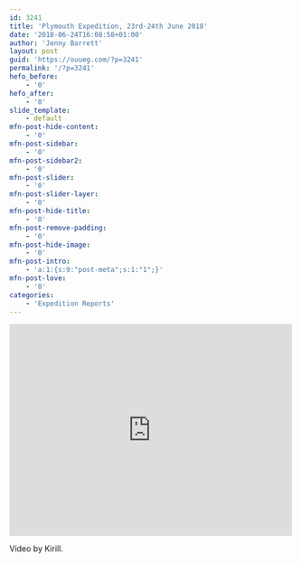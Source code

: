 ```yaml
---
id: 3241
title: 'Plymouth Expedition, 23rd-24th June 2018'
date: '2018-06-24T16:08:58+01:00'
author: 'Jenny Barrett'
layout: post
guid: 'https://ouueg.com/?p=3241'
permalink: '/?p=3241'
hefo_before:
    - '0'
hefo_after:
    - '0'
slide_template:
    - default
mfn-post-hide-content:
    - '0'
mfn-post-sidebar:
    - '0'
mfn-post-sidebar2:
    - '0'
mfn-post-slider:
    - '0'
mfn-post-slider-layer:
    - '0'
mfn-post-hide-title:
    - '0'
mfn-post-remove-padding:
    - '0'
mfn-post-hide-image:
    - '0'
mfn-post-intro:
    - 'a:1:{s:9:"post-meta";s:1:"1";}'
mfn-post-love:
    - '0'
categories:
    - 'Expedition Reports'
---
```


<iframe allow="accelerometer; autoplay; clipboard-write; encrypted-media; gyroscope; picture-in-picture; web-share" allowfullscreen="" frameborder="0" height="375" loading="lazy" src="https://www.youtube.com/embed/BsHkL4h-8jc?feature=oembed" title="2018-06-23-24 OUUEG, Plymouth" width="500"></iframe>

Video by Kirill.
